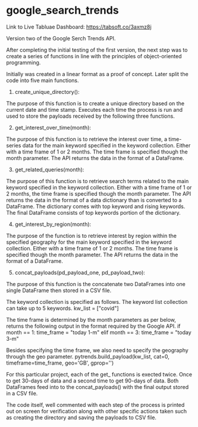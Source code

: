 # google_search_trends

Link to Live Tabluae Dashboard: https://tabsoft.co/3axmz8j

Version two of the Google Serch Trends API. 

After completing the initial testing of the first version, the next step was to create a series of functions in line with the principles of object-oriented programming. 

Initially was created in a linear format as a proof of concept. Later split the code into five main functions. 

1. create_unique_directory():

The purpose of this function is to create a unique directory based on the current date and time stamp. Executes each time the process is run and used to store the payloads received by the following three functions. 

2. get_interest_over_time(month):

The purpose of this function is to retrieve the interest over time, a time-series data for the main keyword specified in the keyword collection. Either with a time frame of 1 or 2 months. The time frame is specified though the month parameter. The API returns the data in the format of a DataFrame.

3. get_related_queries(month):

The purpose of this function is to retrieve search terms related to the main keyword specified in the keyword collection. Either with a time frame of 1 or 2 months, the time frame is specified though the month parameter. The API returns the data in the format of a data dictionary than is converted to a DataFrame. The dictionary comes with top keyword and rising keywords. The final DataFrame consists of top keywords portion of the dictionary.

4. get_interest_by_region(month): 

The purpose of the function is to retrieve interest by region within the specified geography for the main keyword specified in the keyword collection. Either with a time frame of 1 or 2 months. The time frame is specified though the month parameter. The API returns the data in the format of a DataFrame.

5. concat_payloads(pd_payload_one, pd_payload_two):

The purpose of this function is the concatenate two DataFrames into one single DataFrame then stored in a CSV file. 

The keyword collection is specified as follows. The keyword list collection can take up to 5 keywords.
kw_list = ["covid"]

The time frame is determined by the month parameters as per below, returns the following output in the format required by the Google API.
    if month == 1:
        time_frame = "today 1-m"
    elif month == 3:
        time_frame = "today 3-m"

Besides specifying the time frame, we also need to specify the geography through the geo parameter. 
pytrends.build_payload(kw_list, cat=0, timeframe=time_frame, geo='GB', gprop='')

For this particular project, each of the get_ functions is exected twice. Once to get 30-days of data and a second time to get 90-days of data. Both DataFrames feed into to the concat_payloads() with the final output stored in a CSV file. 

The code itself, well commented with each step of the process is printed out on screen for verification along with other specific actions taken such as creating the directory and saving the payloads to CSV file. 
